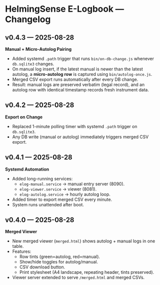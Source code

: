 # HelmingSense E-Logbook — Changelog

## v0.4.3 — 2025-08-28
**Manual + Micro-Autolog Pairing**
- Added systemd `.path` trigger that runs `bin/on-db-change.js` whenever `db.sqlite3` changes.
- On manual log insert, if the latest manual is newer than the latest autolog, a **micro-autolog row** is captured using `bin/autolog-once.js`.
- Merged CSV export runs automatically after every DB change.
- Result: manual logs are preserved verbatim (legal record), and an autolog row with identical timestamp records fresh instrument data.

## v0.4.2 — 2025-08-28
**Export on Change**
- Replaced 1-minute polling timer with systemd `.path` trigger on `db.sqlite3`.
- Any DB write (manual or autolog) immediately triggers merged CSV export.

## v0.4.1 — 2025-08-28
**Systemd Automation**
- Added long-running services:
  - `elog-manual.service` → manual entry server (8090).
  - `elog-viewer.service` → viewer (8081).
  - `elog-autolog.service` → hourly autolog loop.
- Added timer to export merged CSV every minute.
- System runs unattended after boot.

## v0.4.0 — 2025-08-28
**Merged Viewer**
- New merged viewer (`merged.html`) shows autolog + manual logs in one table.
- Features:
  - Row tints (green=autolog, red=manual).
  - Show/hide toggles for autolog/manual.
  - CSV download button.
  - Print stylesheet (A4 landscape, repeating header, tints preserved).
- Viewer server extended to serve `/merged.html` and merged CSVs.

